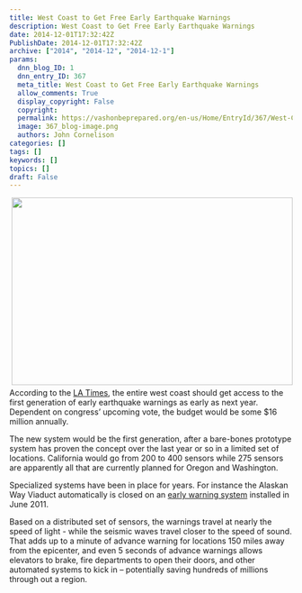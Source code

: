 ```yaml
---
title: West Coast to Get Free Early Earthquake Warnings
description: West Coast to Get Free Early Earthquake Warnings
date: 2014-12-01T17:32:42Z
PublishDate: 2014-12-01T17:32:42Z
archive: ["2014", "2014-12", "2014-12-1"]
params:
  dnn_blog_ID: 1
  dnn_entry_ID: 367
  meta_title: West Coast to Get Free Early Earthquake Warnings
  allow_comments: True
  display_copyright: False
  copyright:
  permalink: https://vashonbeprepared.org/en-us/Home/EntryId/367/West-Coast-to-Get-Free-Early-Earthquake-Warnings
  image: 367_blog-image.png
  authors: John Cornelison
categories: []
tags: []
keywords: []
topics: []
draft: False
---
```


<p><img style="float: right; margin: 0px 0px 5px 5px; display: inline" src="http://revoseek.com/wp-content/uploads/2011/08/iOS-5-Beta-Pre-Earthquake-Warning-Feature-in-iPhones.jpg" width="500" align="right" height="333" />According to the <a href="http://www.latimes.com/local/california/la-me-1123-earthquake-early-warning-20141123-story.html" target="_blank">LA Times</a>, the entire west coast should get access to the first generation of early earthquake warnings as early as next year. Dependent on congress’ upcoming vote, the budget would be some $16 million annually.</p>  <p>The new system would be the first generation, after a bare-bones prototype system has proven the concept over the last year or so in a limited set of locations. California would go from 200 to 400 sensors while 275 sensors are apparently all that are currently planned for Oregon and Washington.</p>  <p>Specialized systems have been in place for years. For instance the Alaskan Way Viaduct automatically is closed on an <a href="http://www.wsdot.wa.gov/Projects/SR99/ViaductClosureSystem/default.htm" target="_blank">early warning system</a> installed in June 2011.</p>  <p>Based on a distributed set of sensors, the warnings travel at nearly the speed of light - while the seismic waves travel closer to the speed of sound. That adds up to a minute of advance warning for locations 150 miles away from the epicenter, and even 5 seconds of advance warnings allows elevators to brake, fire departments to open their doors, and other automated systems to kick in – potentially saving hundreds of millions through out a region.</p>
